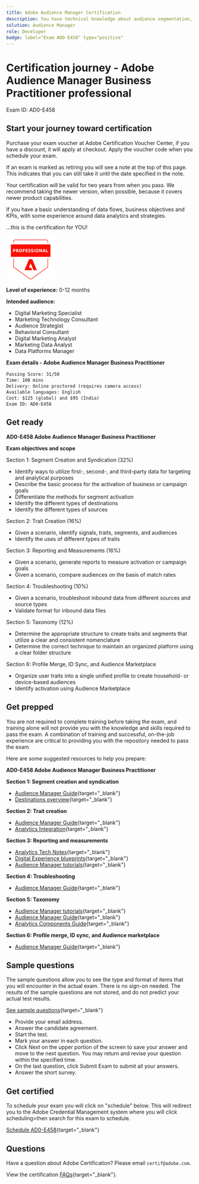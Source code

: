 ```yaml
---
title: Adobe Audience Manager Certification
description: You have technical knowledge about audience segmentation, destination exports, and activation on real time basis for unified profiles that adhere to data and privacy regulations, customer data platforms (CDP) and knowledge of Adobe Experience Platform.
solution: Audience Manager
role: Developer
badge: label="Exam ADO-E458" type="positive"
---
```

# Certification journey - Adobe Audience Manager Business Practitioner professional

Exam ID: AD0-E458

## Start your journey toward certification

Purchase your exam voucher at Adobe Certification Voucher Center, if you have a discount, it will apply at checkout. Apply the voucher code when you schedule your exam.

If an exam is marked as retiring you will see a note at the top of this page. This indicates that you can still take it until the date specified in the note. 

Your certification will be valid for two years from when you pass. We recommend taking the newer version, when possible, because it covers newer product capabilities.

If you have a basic understanding of data flows, business objectives and KPIs, with some experience around data analytics and strategies.

...this is the certification for YOU!

![Certification Professional Badge](/help/certifications/assets/professional-badge-small.png)

**Level of experience:** 0-12 months

**Intended audience:**

* Digital Marketing Specialist
* Marketing Technology Consultant
* Audience Strategist
* Behavioral Consultant
* Digital Marketing Analyst
* Marketing Data Analyst
* Data Platforms Manager

**Exam details - Adobe Audience Manager Business Practitioner**

```
Passing Score: 31/50
Time: 100 mins
Delivery: Online proctored (requires camera access)
Available languages: English
Cost: $125 (global) and $95 (India)
Exam ID: AD0-E458

```

## Get ready

**AD0-E458 Adobe Audience Manager Business Practitioner**

**Exam objectives and scope**

Section 1: Segment Creation and Syndication (32%)

* Identify ways to utilize first-, second-, and third-party data for targeting and analytical purposes
* Describe the basic process for the activation of business or campaign goals
* Differentiate the methods for segment activation
* Identify the different types of destinations
* Identify the different types of sources

Section 2: Trait Creation (16%)

* Given a scenario, identify signals, traits, segments, and audiences
* Identify the uses of different types of traits

Section 3: Reporting and Measurements (16%)

* Given a scenario, generate reports to measure activation or campaign goals
* Given a scenario, compare audiences on the basis of match rates

Section 4: Troubleshooting (10%)

* Given a scenario, troubleshoot inbound data from different sources and source types
* Validate format for inbound data files

Section 5: Taxonomy (12%)

* Determine the appropriate structure to create traits and segments that utilize a clear and consistent nomenclature
* Determine the correct technique to maintain an organized platform using a clear folder structure

Section 6: Profile Merge, ID Sync, and Audience Marketplace

* Organize user traits into a single unified profile to create household- or device-based audiences
* Identify activation using Audience Marketplace

## Get prepped

You are not required to complete training before taking the exam, and training alone will not provide you with the knowledge and skills required to pass the exam. A combination of training and successful, on-the-job experience are critical to providing you with the repository needed to pass the exam.

Here are some suggested resources to help you prepare:

**AD0-E458 Adobe Audience Manager Business Practitioner**

**Section 1: Segment creation and syndication**

* [Audience Manager Guide](https://experienceleague.adobe.com/docs/audience-manager/user-guide/aam-home.html?lang=en){target="_blank"} 
* [Destinations overview](https://experienceleague.adobe.com/docs/experience-platform/destinations/home.html?lang=en){target="_blank"} 

**Section 2: Trait creation**

* [Audience Manager Guide](https://experienceleague.adobe.com/docs/audience-manager/user-guide/aam-home.html?lang=en){target="_blank"} 
* [Analytics Integration](https://experienceleague.adobe.com/docs/analytics/integration/home.html?lang=en){target="_blank"} 

**Section 3: Reporting and measurements**

* [Analytics Tech Notes](https://experienceleague.adobe.com/docs/analytics/technotes/home.html?lang=en){target="_blank"} 
* [Digital Experience blueprints](https://experienceleague.adobe.com/docs/blueprints-learn/architecture/overview.html?lang=en){target="_blank"} 
* [Audience Manager tutorials](https://experienceleague.adobe.com/docs/audience-manager-learn/tutorials/overview.html?lang=en){target="_blank"} 

**Section 4: Troubleshooting**

* [Audience Manager Guide](https://experienceleague.adobe.com/docs/audience-manager/user-guide/aam-home.html?lang=en){target="_blank"} 

**Section 5: Taxonomy**

* [Audience Manager tutorials](https://experienceleague.adobe.com/docs/audience-manager-learn/tutorials/overview.html?lang=en){target="_blank"} 
* [Audience Manager Guide](https://experienceleague.adobe.com/docs/audience-manager/user-guide/aam-home.html?lang=en){target="_blank"} 
* [Analytics Components Guide](https://experienceleague.adobe.com/docs/analytics/components/home.html?lang=en){target="_blank"} 

**Section 6: Profile merge, ID sync, and Audience marketplace**

* [Audience Manager Guide](https://experienceleague.adobe.com/docs/audience-manager/user-guide/aam-home.html?lang=en){target="_blank"} 

## Sample questions

The sample questions allow you to see the type and format of items that you will encounter in the actual exam. There is no sign-on needed. The results of the sample questions are not stored, and do not predict your actual test results.

[See sample questions](https://scorpion.caveon.com/launchpad/ad0-e458-adobe-audience-manager-business-practitioner-professional-copy-dvaivw){target="_blank"}

* Provide your email address.
* Answer the candidate agreement.
* Start the test.
* Mark your answer in each question.
* Click Next on the upper portion of the screen to save your answer and move to the next question. You may return and revise your question within the specified time.
* On the last question, click Submit Exam to submit all your answers.
* Answer the short survey.

## Get certified

To schedule your exam you will click on "schedule" below. This will redirect you to the Adobe Credential Management system where you will click scheduling>then search for this exam to schedule.

[Schedule AD0-E458](https://learning.adobe.com/api.certify.json){target="_blank"}

## Questions

Have a question about Adobe Certification? Please email `certif@adobe.com`.

View the certification [FAQs](https://solutionpartners.adobe.com/solution-partners/training_and_certification/certification/certification_faq.html#){target="_blank"}.
